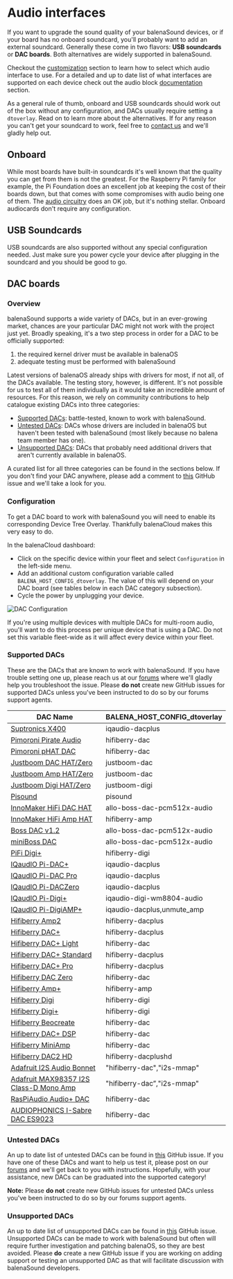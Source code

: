 # Audio interfaces

If you want to upgrade the sound quality of your balenaSound devices, or if your board has no onboard soundcard, you'll probably want to add an external soundcard. Generally these come in two flavors: **USB soundcards** or **DAC boards**. Both alternatives are widely supported in balenaSound.

Checkout the [customization](https://balena-sound.pages.dev/customization) section to learn how to select which audio interface to use. For a detailed and up to date list of what interfaces are supported on each device check out the audio block [documentation](https://github.com/balenablocks/audio#supported-devices) section.

As a general rule of thumb, onboard and USB soundcards should work out of the box without any configuration, and DACs usually require setting a `dtoverlay`. Read on to learn more about the alternatives. If for any reason you can't get your soundcard to work, feel free to [contact us](https://balena-sound.pages.dev/support#contact-us) and we'll gladly help out.

## Onboard

While most boards have built-in soundcards it's well known that the quality you can get from them is not the greatest. For the Raspberry Pi family for example, the Pi Foundation does an excellent job at keeping the cost of their boards down, but that comes with some compromises with audio being one of them. The [audio circuitry](https://hackaday.com/2018/07/13/behind-the-pin-how-the-raspberry-pi-gets-its-audio/) does an OK job, but it's nothing stellar. Onboard audiocards don't require any configuration.

## USB Soundcards

USB soundcards are also supported without any special configuration needed. Just make sure you power cycle your device after plugging in the soundcard and you should be good to go.

## DAC boards

### Overview

balenaSound supports a wide variety of DACs, but in an ever-growing market, chances are your particular DAC might not work with the project just yet. Broadly speaking, it's a two step process in order for a DAC to be officially supported:

1. the required kernel driver must be available in balenaOS
2. adequate testing must be performed with balenaSound

Latest versions of balenaOS already ships with drivers for most, if not all, of the DACs available. The testing story, however, is different. It's not possible for us to test all of them individually as it would take an incredible amount of resources. For this reason, we rely on community contributions to help catalogue existing DACs into three categories:

- [Supported DACs](https://balena-sound.pages.dev/audio-interfaces#Supported-DACs): battle-tested, known to work with balenaSound.
- [Untested DACs](https://balena-sound.pages.dev/audio-interfaces#Untested-DACs): DACs whose drivers are included in balenaOS but haven't been tested with balenaSound (most likely because no balena team member has one).
- [Unsupported DACs](https://balena-sound.pages.dev/audio-interfaces#Unsupported-DACs): DACs that probably need additional drivers that aren't currently available in balenaOS.

A curated list for all three categories can be found in the sections below. If you don't find your DAC anywhere, please add a comment to [this](https://github.com/balena-labs-projects/balena-sound/issues/439) GitHub issue and we'll take a look for you.

### Configuration

To get a DAC board to work with balenaSound you will need to enable its corresponding Device Tree Overlay. Thankfully balenaCloud makes this very easy to do.

In the balenaCloud dashboard:

- Click on the specific device within your fleet and select `Configuration` in the left-side menu.
- Add an additional custom configuration variable called `BALENA_HOST_CONFIG_dtoverlay`. The value of this will depend on your DAC board (see tables below in each DAC category subsection).
- Cycle the power by unplugging your device.

![DAC Configuration](https://raw.githubusercontent.com/balenalabs/balena-sound/master/docs/images/dac-vars.png)

If you're using multiple devices with multiple DACs for multi-room audio, you'll want to do this process per unique device that is using a DAC. Do not set this variable fleet-wide as it will affect every device within your fleet.

### Supported DACs

These are the DACs that are known to work with balenaSound. If you have trouble setting one up, please reach us at our [forums](https://forums.balena.io/) where we'll gladly help you troubleshoot the issue. Please **do not** create new GitHub issues for supported DACs unless you've been instructed to do so by our forums support agents.

| DAC Name                                     | BALENA_HOST_CONFIG_dtoverlay |
| -------------------------------------------- | ---------------------------- |
| [Suptronics X400][1]                         | iqaudio-dacplus              |
| [Pimoroni Pirate Audio][12]                  | hifiberry-dac                |
| [Pimoroni pHAT DAC][2]                       | hifiberry-dac                |
| [Justboom DAC HAT/Zero][3]                   | justboom-dac                 |
| [Justboom Amp HAT/Zero][30]                  | justboom-dac                 |
| [Justboom Digi HAT/Zero][25]                 | justboom-digi                |
| [Pisound][4]                                 | pisound                      |
| [InnoMaker HiFi DAC HAT][8]                  | allo-boss-dac-pcm512x-audio  |
| [InnoMaker HiFi Amp HAT][35]                 | hifiberry-amp                |
| [Boss DAC v1.2][29]                          | allo-boss-dac-pcm512x-audio  |
| [miniBoss DAC][10]                           | allo-boss-dac-pcm512x-audio  |
| [PiFi Digi+][11]                             | hifiberry-digi               |
| [IQaudIO Pi-DAC+][13]                        | iqaudio-dacplus              |
| [IQaudIO Pi-DAC Pro][31]                     | iqaudio-dacplus              |
| [IQaudIO Pi-DACZero][32]                     | iqaudio-dacplus              |
| [IQaudIO Pi-Digi+][33]                       | iqaudio-digi-wm8804-audio    |
| [IQaudIO Pi-DigiAMP+][34]                    | iqaudio-dacplus,unmute_amp   |
| [Hifiberry Amp2][14]                         | hifiberry-dacplus            |
| [Hifiberry DAC+][6]                          | hifiberry-dacplus            |
| [Hifiberry DAC+ Light][15]                   | hifiberry-dac                |
| [Hifiberry DAC+ Standard][16]                | hifiberry-dacplus            |
| [Hifiberry DAC+ Pro][17]                     | hifiberry-dacplus            |
| [Hifiberry DAC Zero][18]                     | hifiberry-dac                |
| [Hifiberry Amp+][19]                         | hifiberry-amp                |
| [Hifiberry Digi][20]                         | hifiberry-digi               |
| [Hifiberry Digi+][21]                        | hifiberry-digi               |
| [Hifiberry Beocreate][22]                    | hifiberry-dac                |
| [Hifiberry DAC+ DSP][23]                     | hifiberry-dac                |
| [Hifiberry MiniAmp][24]                      | hifiberry-dac                |
| [Hifiberry DAC2 HD][27]                      | hifiberry-dacplushd          |
| [Adafruit I2S Audio Bonnet][26]              | "hifiberry-dac","i2s-mmap"   |
| [Adafruit MAX98357 I2S Class-D Mono Amp][28] | "hifiberry-dac”,"i2s-mmap"   |
| [RasPiAudio Audio+ DAC][37]                  | hifiberry-dac                |
| [AUDIOPHONICS I-Sabre DAC ES9023][39]        | hifiberry-dac                |

[1]: http://www.suptronics.com/Xseries/x400.html
[2]: https://shop.pimoroni.com/products/phat-dac
[3]: https://uk.pi-supply.com/products/justboom-dac-hat
[4]: https://blokas.io/pisound/
[5]: https://forums.balena.io/t/regarding-dac-installation-on-balenasound-project/45568/27
[6]: https://www.hifiberry.com/products/dacplus/
[7]: https://forums.balena.io/t/no-sound-from-dac/61343/5
[8]: http://www.inno-maker.com/product/hifi-dac-hat/
[9]: https://github.com/balena-io-experimental/balena-sound/pull/98
[10]: https://allo.com/sparky/miniboss-rpi-zero.html
[11]: http://www.kumantech.com/kuman-sc07-raspberry-pi-hifi-digi-digital-sound-card-i2s-spdif-optical-fiber-for-raspberry-pi-3-2-model-b-b-sc07_p0041.html
[12]: https://shop.pimoroni.com/collections/pirate-audio
[13]: https://www.raspberrypi.org/products/iqaudio-dac-plus/
[14]: https://www.hifiberry.com/shop/boards/hifiberry-amp2/
[15]: https://www.hifiberry.com/shop/boards/hifiberry-dac-light/
[16]: https://www.hifiberry.com/shop/boards/hifiberry-dacplus-rca-version/
[17]: https://www.hifiberry.com/shop/boards/hifiberry-dac-pro/
[18]: https://www.hifiberry.com/shop/boards/hifiberry-dac-zero/
[19]: https://www.hifiberry.com/products/ampplus/
[20]: https://www.hifiberry.com/products/digi/
[21]: https://www.hifiberry.com/products/digiplus/
[22]: https://www.hifiberry.com/beocreate/
[23]: https://www.hifiberry.com/shop/boards/hifiberry-dac-dsp/
[24]: https://www.hifiberry.com/shop/boards/miniamp/
[25]: https://uk.pi-supply.com/products/justboom-digi-hat
[26]: https://www.adafruit.com/product/4037
[27]: https://www.hifiberry.com/shop/boards/hifiberry-dac2-hd/
[28]: https://learn.adafruit.com/adafruit-max98357-i2s-class-d-mono-amp
[29]: https://allo.com/sparky/boss-dac.html
[30]: https://uk.pi-supply.com/products/justboom-amp-hat
[31]: https://www.raspberrypi.org/products/iqaudio-dac-pro/
[32]: http://www.thepilocator.com/Product/Info/iqaudio-pi-daczero-full-hd-audio-card-mmp
[33]: https://shop.pimoroni.com/products/pi-digi?variant=33370425994
[34]: https://www.raspberrypi.org/products/iqaudio-digiamp-plus/
[35]: https://www.inno-maker.com/product/hifi-amp-hat/
[36]: https://github.com/balena-io-experimental/balena-sound/issues/385
[37]: https://raspiaudio.com/produit/audio
[38]: https://github.com/balena-io-experimental/balena-sound/issues/355
[39]: https://www.audiophonics.fr/fr/dac-et-interfaces-pour-raspberry-pi/audiophonics-i-sabre-dac-es9023-tcxo-raspberry-pi-a-b-20-i2s-p-9978.html
[40]: https://github.com/balena-io-experimental/balena-sound/issues/345

### Untested DACs

An up to date list of untested DACs can be found in [this](https://github.com/balena-io-experimental/balena-sound/issues/439) GitHub issue. If you have one of these DACs and want to help us test it, please post on our [forums](https://forums.balena.io/) and we'll get back to you with instructions. Hopefully, with your assistance, new DACs can be graduated into the supported category!

**Note:** Please **do not** create new GitHub issues for untested DACs unless you've been instructed to do so by our forums support agents.

### Unsupported DACs

An up to date list of unsupported DACs can be found in [this](https://github.com/balena-io-experimental/balena-sound/issues/439) GitHub issue. Unsupported DACs can be made to work with balenaSound but often will require further investigation and patching balenaOS, so they are best avoided. Please **do** create a new GitHub issue if you are working on adding support or testing an unsupported DAC as that will facilitate discussion with balenaSound developers.
